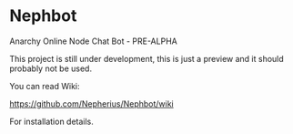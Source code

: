# Nephbot
Anarchy Online Node Chat Bot - PRE-ALPHA

This project is still under development, this is just a preview and it should probably not be used.

You can read Wiki:

https://github.com/Nepherius/Nephbot/wiki

For installation details.